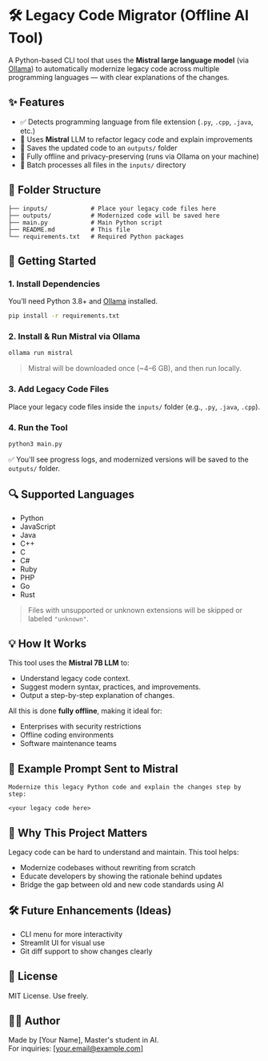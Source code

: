 # 🛠️ Legacy Code Migrator (Offline AI Tool)

A Python-based CLI tool that uses the **Mistral large language model** (via [Ollama](https://ollama.com)) to automatically modernize legacy code across multiple programming languages — with clear explanations of the changes.

## ✨ Features

- ✅ Detects programming language from file extension (`.py`, `.cpp`, `.java`, etc.)
- 🤖 Uses **Mistral** LLM to refactor legacy code and explain improvements
- 💾 Saves the updated code to an `outputs/` folder
- 🧠 Fully offline and privacy-preserving (runs via Ollama on your machine)
- 📂 Batch processes all files in the `inputs/` directory

## 📁 Folder Structure

```
├── inputs/            # Place your legacy code files here
├── outputs/           # Modernized code will be saved here
├── main.py            # Main Python script
├── README.md          # This file
└── requirements.txt   # Required Python packages
```

## 🚀 Getting Started

### 1. Install Dependencies

You’ll need Python 3.8+ and [Ollama](https://ollama.com) installed.

```bash
pip install -r requirements.txt
```

### 2. Install & Run Mistral via Ollama

```bash
ollama run mistral
```

> Mistral will be downloaded once (~4–6 GB), and then run locally.

### 3. Add Legacy Code Files

Place your legacy code files inside the `inputs/` folder (e.g., `.py`, `.java`, `.cpp`).

### 4. Run the Tool

```bash
python3 main.py
```

✅ You'll see progress logs, and modernized versions will be saved to the `outputs/` folder.

## 🔍 Supported Languages

- Python
- JavaScript
- Java
- C++
- C
- C#
- Ruby
- PHP
- Go
- Rust

> Files with unsupported or unknown extensions will be skipped or labeled `"unknown"`.

## 💡 How It Works

This tool uses the **Mistral 7B LLM** to:
- Understand legacy code context.
- Suggest modern syntax, practices, and improvements.
- Output a step-by-step explanation of changes.

All this is done **fully offline**, making it ideal for:
- Enterprises with security restrictions
- Offline coding environments
- Software maintenance teams

## 📌 Example Prompt Sent to Mistral

```text
Modernize this legacy Python code and explain the changes step by step:

<your legacy code here>
```

## 🧠 Why This Project Matters

Legacy code can be hard to understand and maintain. This tool helps:
- Modernize codebases without rewriting from scratch
- Educate developers by showing the rationale behind updates
- Bridge the gap between old and new code standards using AI

## 🛠️ Future Enhancements (Ideas)
- CLI menu for more interactivity
- Streamlit UI for visual use
- Git diff support to show changes clearly

## 📄 License

MIT License. Use freely.

## 🙋‍♂️ Author

Made by [Your Name], Master's student in AI.  
For inquiries: [your.email@example.com]
